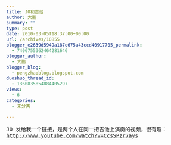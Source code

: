 ```yaml
---
title: JO和吉他
author: 大鹏
summary: ""
type: post
date: 2010-03-05T18:37:00+00:00
url: /archives/10855
blogger_e2639d5949a187e675a43ccd40917705_permalink:
  - 7406755362464281646
blogger_author:
  - 大鹏
blogger_blog:
  - pengzhaoblog.blogspot.com
duoshuo_thread_id:
  - 1360835854884405297
views:
  - 6
categories:
  - 未分类

---
```

<pre>JO 发给我一个链接，是两个人在同一把吉他上演奏的视频，很有趣：
<a href="http://www.youtube.com/watch?v=CcsSPzr7ays">http://www.youtube.com/watch?v=CcsSPzr7ays</a></pre>
